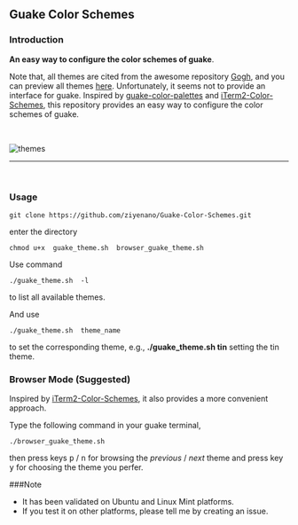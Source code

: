 ## Guake Color Schemes

### Introduction

__An easy way to configure the  color schemes of guake__.

Note that, all themes  are cited from the awesome repository [Gogh](https://github.com/Mayccoll/Gogh), and you can preview all  themes [here](https://github.com/Mayccoll/Gogh/blob/master/content/themes.md). Unfortunately, it seems not to provide an interface for guake. Inspired by [guake-color-palettes](https://github.com/coolwanglu/guake-colors-solarized) and [iTerm2-Color-Schemes](https://github.com/mbadolato/iTerm2-Color-Schemes), this repository provides an easy way to configure  the color schemes of guake. 

<br/>

![themes](https://github.com/ziyenano/Guake-Color-Schemes/blob/master/images/themes.gif)

-------------

<br/>

### Usage

```
git clone https://github.com/ziyenano/Guake-Color-Schemes.git
```
enter the directory 
```
chmod u+x  guake_theme.sh  browser_guake_theme.sh
```


Use command

```
./guake_theme.sh  -l
```
to list all available themes.

And use 
```
./guake_theme.sh  theme_name
```
to set the corresponding theme, e.g., __./guake_theme.sh tin__ setting the tin theme.

### Browser Mode (Suggested)

Inspired by [iTerm2-Color-Schemes](https://github.com/mbadolato/iTerm2-Color-Schemes), it also provides a more convenient approach. 

Type the following command in your guake terminal,

```
./browser_guake_theme.sh
```
then press keys <kbd>p</kbd> / <kbd>n</kbd> for browsing the _previous_ / _next_ theme and press key <kbd>y</kbd> for choosing the theme you perfer.


###Note
* It has been validated on Ubuntu and Linux Mint platforms. 
* If you test it on other platforms, please tell me by creating an issue.

